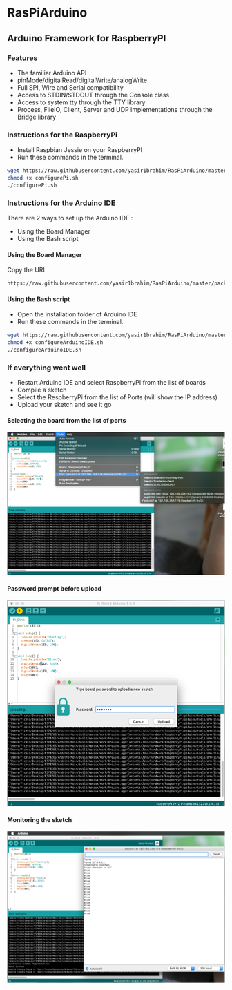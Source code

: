 # RasPiArduino

## Arduino Framework for RaspberryPI
### Features
- The familiar Arduino API
- pinMode/digitalRead/digitalWrite/analogWrite
- Full SPI, Wire and Serial compatibility
- Access to STDIN/STDOUT through the Console class
- Access to system tty through the TTY library
- Process, FileIO, Client, Server and UDP implementations through the Bridge library

### Instructions for the RaspberryPi
* Install Raspbian Jessie on your RaspberryPI
* Run these commands in the terminal.
```bash
wget https://raw.githubusercontent.com/yasir1brahim/RasPiArduino/master/scripts/configurePi.sh
chmod +x configurePi.sh
./configurePi.sh
```

### Instructions for the Arduino IDE
There are 2 ways to set up the Arduino IDE :

* Using the Board Manager
* Using the Bash script

#### Using the Board Manager
Copy the URL
```bash
https://raw.githubusercontent.com/yasir1brahim/RasPiArduino/master/package_raspberrypiLinux_index.json
```

#### Using the Bash script
* Open the installation folder of Arduino IDE
* Run these commands in the terminal.
```bash
wget https://raw.githubusercontent.com/yasir1brahim/RasPiArduino/master/scripts/configureArduinoIDE.sh
chmod +x configureArduinoIDE.sh
./configureArduinoIDE.sh
```
### If everything went well
* Restart Arduino IDE and select RaspberryPI from the list of boards
* Compile a sketch
* Select the RespberryPi from the list of Ports (will show the IP address)
* Upload your sketch and see it go

#### Selecting the board from the list of ports
![Select Pi Port](doc/pi_select.png)

#### Password prompt before upload
![Enter Pi Pass](doc/pi_pass.png)

#### Monitoring the sketch
![Sketch Monitor](doc/pi_monitor.png)
